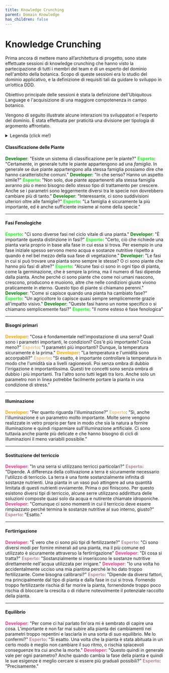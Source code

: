 ```yaml
---
title: Knowledge Crunching
parent: Domain Knowledge
has_children: false
---
```


# Knowledge Crunching

Prima ancora di mettere mano all’architettura di progetto, sono state effettuate sessioni di knowledge crunching che hanno visto la partecipazione di tutti i membri del team e di un esperto del dominio nell'ambito della botanica.
Scopo di queste sessioni era lo studio del dominio applicativo, e la definizione di requisiti tali da guidare lo sviluppo in un’ottica DDD.

Obiettivo principale delle sessioni è stata la definizione dell'Ubiquitous Language e l'acquisizione di una maggiore compotenenza in campo botanico.

Vengono di seguito illustrate alcune interazioni tra sviluppatori e l'esperto del dominio.
È stata effettuata per praticità una divisione per tipologia di argomento affrontato.

<details>
<summary>
    Legenda (click me!)
</summary>

- <span style="background-color: #b6d7a8">Informazioni generali: teoria sul dominio della botanica</span>
- <span style="background-color: pink"> Informazioni pratiche: Comportamenti da tenere nel dominio della botanica</span>
- <span style="background-color: #ffe599"> Gestione di una serra - Funzionamento di un sistema non digitalizzato </span>
- <span style="background-color: #add8e6"> Questioni relative all'implementazione</span>
</details>

#### Classificazione delle Piante

<span style="color:green;font-weight:bold">Developer</span>: "Esiste un sistema di classificazione per le piante?"
<span style="color:#19ff19;font-weight:bold">Esperto</span>: "Certamente, in generale tutte le piante appartengono ad una _famiglia_. In generale se due piante appartengono alla stessa famiglia possiamo dire che hanno caratteristiche comuni."
<span style="color:green;font-weight:bold">Developer</span>: "In che senso? Hanno un aspetto simile?"
<span style="color:#19ff19;font-weight:bold">Esperto</span>: "Non solo, due piante appartenenti alla stessa famiglia avranno più o meno bisogno dello stesso tipo di trattamento per crescere. Anche se i parametri sono leggermente diversi tra le specie non dovrebbero cambiare più di tanto."
<span style="color:green;font-weight:bold">Developer</span>: "Interessante, ci sono suddivisioni ulteriori oltre alle famiglie?"
<span style="color:#19ff19;font-weight:bold">Esperto</span>: "La famiglia è sicuramente la più importante, ed è anche sufficiente insieme al nome della specie."

---

#### Fasi Fenologiche

<span style="color:#19ff19;font-weight:bold">Esperto</span>: "Ci sono diverse fasi nel ciclo vitale di una pianta."
<span style="color:green;font-weight:bold">Developer</span>: "È importante questa distinzione in fasi?"
<span style="color:#19ff19;font-weight:bold">Esperto</span>: "Certo, ciò che richiede una pianta varia proprio in base alla fase in cui essa si trova. Per esempio in una fase iniziale spesso servono meno acqua e sostanze nutritive rispetto a quando è nel bel mezzo della sua fase di vegetazione."
<span style="color:green;font-weight:bold">Developer</span>: "Le fasi in cui si può trovare una pianta sono sempre le stesse? O ci sono piante che hanno più fasi di altre?"
<span style="color:#19ff19;font-weight:bold">Esperto</span>: "Alcune fasi ci sono in ogni tipo di pianta, come la germinazione, che è sempre la prima, ma il numero di fasi dipende dalla pianta. Anche perché ci sono piante che come noi umani nascono, crescono, producono e muoiono, altre che nelle condizioni giuste vivono praticamente in eterno. Questo tipo di piante si chiamano perenni."
<span style="color:green;font-weight:bold">Developer</span>: "Come si capisce quando una pianta ha cambiato fase?"
<span style="color:#19ff19;font-weight:bold">Esperto</span>: "Un agricoltore lo capisce quasi sempre semplicemente grazie all'impatto visivo."
<span style="color:green;font-weight:bold">Developer</span>: "Queste fasi hanno un nome specifico o si chiamano semplicemente fasi?"
<span style="color:#19ff19;font-weight:bold">Esperto</span>: "Il nome esteso è fase fenologica"

---

#### Bisogni primari
<span style="color:#FFA500;font-weight:bold">Developer</span>: "Cosa è fondamentale nell'impostazione di una serra? Quali sono i parametri importanti, le condizioni? Cos'è più importante? Cosa meno?"
<span style="color:#E6BF83;font-weight:bold">Esperto</span>: "I parametri più importanti? Dunque, la temperatura sicuramente è la prima."
<span style="color:#FFA500;font-weight:bold">Developer</span>: "La temperatura e l'umidità sono accorpabili?"
<span style="color:#E6BF83;font-weight:bold">Esperto</span>: "Sì esatto, è importante controllare la temperatura in modo che l'umidità sia a livelli ragionevoli. Poi senza ombra di dubbio l'irrigazione è importantissima. Questi tre concetti sono senza ombra di dubbio i più importanti. Tra l'altro sono tutti legati tra loro. Anche solo un parametro non in linea potrebbe facilmente portare la pianta in una condizione di stress."

---

#### Illuminazione
<span style="color:#FFA500;font-weight:bold">Developer</span>: "Per quanto riguarda l'illuminazione?"
<span style="color:#E6BF83;font-weight:bold">Esperto</span>: "Sì, anche l'illuminazione è un parametro molto importante. Molte serre vengono realizzate in vetro proprio per fare in modo che sia la natura a fornire illuminazione e quindi risparmiare sull'illuminazione artificiale. Ci sono tuttavia anche piante più delicate e che hanno bisogno di cicli di illuminazioni il meno variabili possibile."

---

#### Sostituzione del terriccio

<span style="color:#ec3a8b;font-weight:bold">Developer</span>: "In una serra si utilizzano terricci particolari?"
<span style="color:#b2868e;font-weight:bold">Esperto</span>: "Dipende. A differenza della coltivazione a terra è sicuramente necessario l'utilizzo di terriccio. La terra è una fonte sostanzialmente infinita di sostanze nutrienti. Una pianta in un vaso può attingere ad una quantità limitata di questi nutrienti ovviamente. Prima o poi finiscono. Per questo esistono diversi tipi di terriccio, alcune serre utilizzano addirittura delle soluzioni composte quasi solo da acqua e nutirente chiamate idroponiche.
<span style="color:#ec3a8b;font-weight:bold">Developer</span>: "Comunque ci sono momenti in cui il terriccio deve essere rimpiazzato perché termina le sostanze nutritive al suo interno, giusto?"
<span style="color:#b2868e;font-weight:bold">Esperto</span>: "Esatto."

---

#### Fertirrigazione

<span style="color:#ec3a8b;font-weight:bold">Developer</span>: "È vero che ci sono più tipi di fertilizzante?"
<span style="color:#b2868e;font-weight:bold">Esperto</span>: "Ci sono diversi modi per fornire minerali ad una pianta, ma il più comune ed utilizzato è sicuramente attraverso la fertirrigazione"
<span style="color:#ec3a8b;font-weight:bold">Developer</span>: "Di cosa si tratta?"
<span style="color:#b2868e;font-weight:bold">Esperto</span>: "Sostanzialmente si inseriscono le sostanze nutritive direttamente nell'acqua utilizzata per irrigare."
<span style="color:#ec3a8b;font-weight:bold">Developer</span>: "Io una volta ho accidentalmente ucciso una mia piantina perché le ho dato troppo fertilizzante. Come bisogna calibrarsi?"
<span style="color:#b2868e;font-weight:bold">Esperto</span>: "Dipende da diversi fattori, ma principalmente dal tipo di pianta e dalla fase in cui si trova. Fornendo troppo fertilizzante rischia di far morire la pianta, fornendonde troppo poco rischia di bloccare la crescita o di ridurre notevolmente il potenziale raccolto della pianta.

---

#### Equilibrio
<span style="color:#ec3a8b;font-weight:bold">Developer</span>: "Per come ci hai parlato fin'ora mi è sembrato di capire una cosa. L'importante è non far mai subire alla pianta dei cambiamenti nei parametri troppo repentini e lasciarla in una sorta di suo equilibrio. Me lo confermi?"
<span style="color:#b2868e;font-weight:bold">Esperto</span>: "Sì esatto. Una volta che la pianta è stata abituata in un certo modo è meglio non cambiare il suo ritmo, o rischia spiacevoli conseguenze tra cui anche la morte."
<span style="color:#ec3a8b;font-weight:bold">Developer</span>: "Questo quindi in generale vale per ogni parametro? Anche quando cambia la fase della pianta e quindi le sue esigenze è meglio cercare si essere più graduali possibili?"
<span style="color:#b2868e;font-weight:bold">Esperto</span>: "Precisamente."
